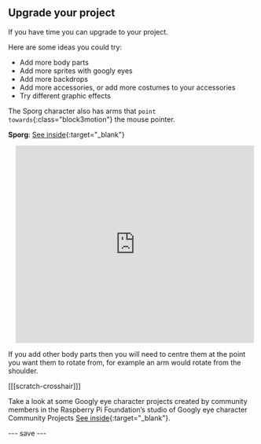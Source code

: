 ## Upgrade your project

If you have time you can upgrade to your project. 

Here are some ideas you could try:
- Add more body parts
- Add more sprites with googly eyes
- Add more backdrops
- Add more accessories, or add more costumes to your accessories
- Try different graphic effects

The Sporg character also has arms that `point towards`{:class="block3motion"} the mouse pointer.

**Sporg**: [See inside](https://scratch.mit.edu/projects/495865892/editor){:target="_blank"}
<div class="scratch-preview" style="margin-left: 15px;">
  <iframe allowtransparency="true" width="485" height="402" src="https://scratch.mit.edu/projects/embed/495865892/?autostart=false" frameborder="0"></iframe>
</div>

If you add other body parts then you will need to centre them at the point you want them to rotate from, for example an arm would rotate from the shoulder.

[[[scratch-crosshair]]]

Take a look at some Googly eye character projects created by community members in the Raspberry Pi Foundation’s studio of Googly eye character Community Projects [See inside](https://scratch.mit.edu/studios/29120534){:target="_blank"}.

--- save ---
